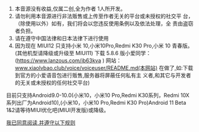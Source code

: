 1. 本音源没有收益,仅属二创,全为作者 1人所开发。
2. 请勿利用本音源进行非法贩售或上传至作者无关的平台或未授权的社交平
台，（除使用以外）如有，我们将会以您违反使用条例以及依法处理，全
责由盗窃者负担。
3. 请在遵守中国法律和日本法律下进行使用
4. 因为现在 MIUI12 只支持小米 10,小米10Pro,Redmi K30 Pro,小米 10 青春版。
(其他机型请降级或升级至 MIUI11)
下载 5.8.6 版小爱同学：
(https://www.lanzous.com/ib63kva
)
网站：
www.xiaolvbao.club/voice/voiceuser/README.md(本网站)
在做了,如:下载到官方的小爱语音包进行贩售,服务器将屏蔽任何私有主
义者,和其它与开发者的无关或未授权的任何社交平台)

目前只支持Android9.0-10.0(小米10，小米10 Pro,Redmi K30系列，Redmi 10X系列出厂为Android10),(小米10，小米10 Pro,Redmi K30 Pro)Android 11 Beta 1&2请等待MIUI优化吧(MIUI开发版)或降级。


[我已同意阅读,并遵守以下规则](https://www.xiaolvbao.club/PCMPACKFORKANOBeta1.zip)
